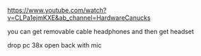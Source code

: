 https://www.youtube.com/watch?v=CLPa1ejmKXE&ab_channel=HardwareCanucks

you can get removable cable headphones and then get headset

drop pc 38x open back with mic